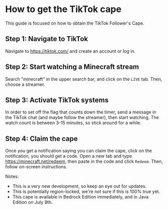 # How to get the TikTok cape

This guide is focused on how to obtain the TikTok Follower's Cape.
## Step 1: Navigate to TikTok
Navigate to https://tiktok.com/ and create an account or log in.
## Step 2: Start watching a Minecraft stream
Search "minecraft" in the upper search bar, and click on the `LIVE` tab. Then, choose a streamer.
## Step 3: Activate TikTok systems
In order to set off the flag that counts down the timer, send a message in the TikTok chat (and maybe follow the streamer), then start watching. The watch count is between 3-15 minutes, so stick around for a while.
## Step 4: Claim the cape
Once you get a notification saying you can claim the cape, click on the notification, you should get a code. Open a new tab and type https://minecraft.net/redeem, then paste in the code and click `Redeem`. Then, follow on-screen instructions.

Notes:
* This is a very new development, so keep an eye out for updates.
* This is potentially region-locked, we're not sure if this is 100% true yet.
* This cape is available in Bedrock Edition immediately, and in Java Edition on July 8th.
